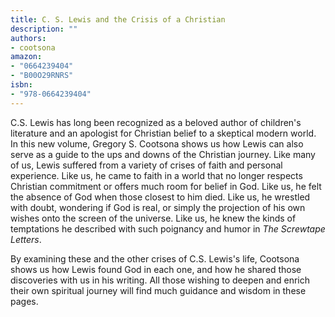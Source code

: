 ```yaml
---
title: C. S. Lewis and the Crisis of a Christian
description: ""
authors:
- cootsona
amazon:
- "0664239404"
- "B00O29RNRS"
isbn:
- "978-0664239404"
---
```

C.S. Lewis has long been recognized as a beloved author of children's literature and an apologist for Christian belief to a skeptical modern world. In this new volume, Gregory S. Cootsona shows us how Lewis can also serve as a guide to the ups and downs of the Christian journey. Like many of us, Lewis suffered from a variety of crises of faith and personal experience. Like us, he came to faith in a world that no longer respects Christian commitment or offers much room for belief in God. Like us, he felt the absence of God when those closest to him died. Like us, he wrestled with doubt, wondering if God is real, or simply the projection of his own wishes onto the screen of the universe. Like us, he knew the kinds of temptations he described with such poignancy and humor in _The Screwtape Letters_.

By examining these and the other crises of C.S. Lewis's life, Cootsona shows us how Lewis found God in each one, and how he shared those discoveries with us in his writing. All those wishing to deepen and enrich their own spiritual journey will find much guidance and wisdom in these pages.

